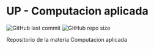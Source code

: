 # UP - Computacion aplicada
![GitHub last commit](https://img.shields.io/github/last-commit/sanchezih/up-computacionaplicada)
![GitHub repo size](https://img.shields.io/github/repo-size/sanchezih/up-computacionaplicada)

Repositorio de la materia Computacion aplicada
